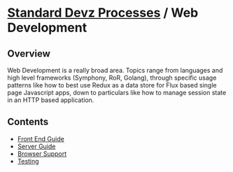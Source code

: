 # [Standard Devz Processes](../README.md) / Web Development

## Overview

Web Development is a really broad area. Topics range from languages and high level frameworks (Symphony, RoR, Golang), through specific usage patterns like how to best use Redux as a data store for Flux based single page Javascript apps, down to particulars like how to manage session state in an HTTP based application.

## Contents

* [Front End Guide](frontend/)
* [Server Guide](server/)
* [Browser Support](browsersupport/)
* [Testing](testing/)
